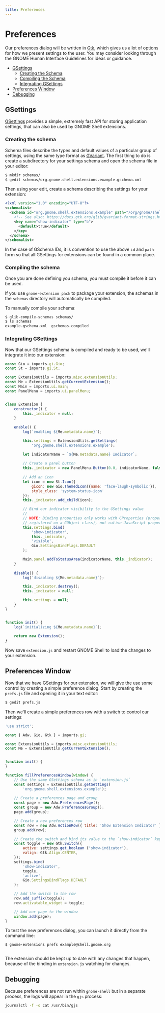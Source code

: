 ```yaml
---
title: Preferences
---
```


# Preferences

Our preferences dialog will be written in [Gtk][gtk], which gives us a lot of options for how we present settings to the user. You may consider looking through the GNOME Human Interface Guidelines for ideas or guidance.

- [GSettings](#gsettings)
  - [Creating the Schema](#creating-the-schema)
  - [Compiling the Schema](#compiling-the-schema)
  - [Integrating GSettings](#integrating-gsettings)
- [Preferences Window](#preferences-window)
- [Debugging](#debugging)

## GSettings

[GSettings][gsettings] provides a simple, extremely fast API for storing application settings, that can also be used by GNOME Shell extensions.

### Creating the schema

Schema files describe the types and default values of a particular group of settings, using the same type format as [GVariant][gvariant-format]. The first thing to do is create a subdirectory for your settings schema and open the schema file in your editor:

```sh
$ mkdir schemas/
$ gedit schemas/org.gnome.shell.extensions.example.gschema.xml
```

Then using your edit, create a schema describing the settings for your extension:

```xml
<?xml version="1.0" encoding="UTF-8"?>
<schemalist>
  <schema id="org.gnome.shell.extensions.example" path="/org/gnome/shell/extensions/example/">
    <!-- See also: https://docs.gtk.org/glib/gvariant-format-strings.html -->
    <key name="show-indicator" type="b">
      <default>true</default>
    </key>
  </schema>
</schemalist>
```

In the case of GSchema IDs, it is convention to use the above `id` and `path` form so that all GSettings for extensions can be found in a common place.

### Compiling the schema

Once you are done defining you schema, you must compile it before it can be used.

If you use `gnome-extension pack` to package your extension, the schemas in the `schemas` directory will automatically be compiled.

To manually compile your schema:

```sh
$ glib-compile-schemas schemas/
$ ls schemas
example.gschema.xml  gschemas.compiled
```

### Integrating GSettings

Now that our GSettings schema is compiled and ready to be used, we'll integrate it into our extension:

```js
const Gio = imports.gi.Gio;
const St = imports.gi.St;

const ExtensionUtils = imports.misc.extensionUtils;
const Me = ExtensionUtils.getCurrentExtension();
const Main = imports.ui.main;
const PanelMenu = imports.ui.panelMenu;


class Extension {
    constructor() {
        this._indicator = null;
    }
    
    enable() {
        log(`enabling ${Me.metadata.name}`);

        this.settings = ExtensionUtils.getSettings(
            'org.gnome.shell.extensions.example');

        let indicatorName = `${Me.metadata.name} Indicator`;
        
        // Create a panel button
        this._indicator = new PanelMenu.Button(0.0, indicatorName, false);
        
        // Add an icon
        let icon = new St.Icon({
            gicon: new Gio.ThemedIcon({name: 'face-laugh-symbolic'}),
            style_class: 'system-status-icon'
        });
        this._indicator.add_child(icon);

        // Bind our indicator visibility to the GSettings value
        //
        // NOTE: Binding properties only works with GProperties (properties
        // registered on a GObject class), not native JavaScript properties
        this.settings.bind(
            'show-indicator',
            this._indicator,
            'visible',
            Gio.SettingsBindFlags.DEFAULT
        );

        Main.panel.addToStatusArea(indicatorName, this._indicator);
    }
    
    disable() {
        log(`disabling ${Me.metadata.name}`);

        this._indicator.destroy();
        this._indicator = null;

        this.settings = null;
    }
}


function init() {
    log(`initializing ${Me.metadata.name}`);
    
    return new Extension();
}
```

Now save `extension.js` and restart GNOME Shell to load the changes to your extension.

## Preferences Window

Now that we have GSettings for our extension, we will give the use some control by creating a simple preference dialog. Start by creating the `prefs.js` file and opening it in your text editor:

```sh
$ gedit prefs.js
```

Then we'll create a simple preferences row with a switch to control our settings:

```js
'use strict';

const { Adw, Gio, Gtk } = imports.gi;

const ExtensionUtils = imports.misc.extensionUtils;
const Me = ExtensionUtils.getCurrentExtension();


function init() {
}

function fillPreferencesWindow(window) {
    // Use the same GSettings schema as in `extension.js`
    const settings = ExtensionUtils.getSettings(
        'org.gnome.shell.extensions.example');
    
    // Create a preferences page and group
    const page = new Adw.PreferencesPage();
    const group = new Adw.PreferencesGroup();
    page.add(group);

    // Create a new preferences row
    const row = new Adw.ActionRow({ title: 'Show Extension Indicator' });
    group.add(row);

    // Create the switch and bind its value to the `show-indicator` key
    const toggle = new Gtk.Switch({
        active: settings.get_boolean ('show-indicator'),
        valign: Gtk.Align.CENTER,
    });
    settings.bind(
        'show-indicator',
        toggle,
        'active',
        Gio.SettingsBindFlags.DEFAULT
    );

    // Add the switch to the row
    row.add_suffix(toggle);
    row.activatable_widget = toggle;

    // Add our page to the window
    window.add(page);
}
```

To test the new preferences dialog, you can launch it directly from the command line:

```sh
$ gnome-extensions prefs example@shell.gnome.org
```

<img :src="$withBase('/assets/img/gnome-extensions-example-prefs.png')" />

The extension should be kept up to date with any changes that happen, because of the binding in `extension.js` watching for changes.


## Debugging

Because preferences are not run within `gnome-shell` but in a separate process, the logs will appear in the `gjs` process:

```sh
journalctl -f -o cat /usr/bin/gjs
```


[gsettings]: https://gjs-docs.gnome.org/gio20-settings/
[gvariant-format]: https://docs.gtk.org/glib/gvariant-format-strings.html
[gtk]: https://gjs-docs.gnome.org/gtk30/
